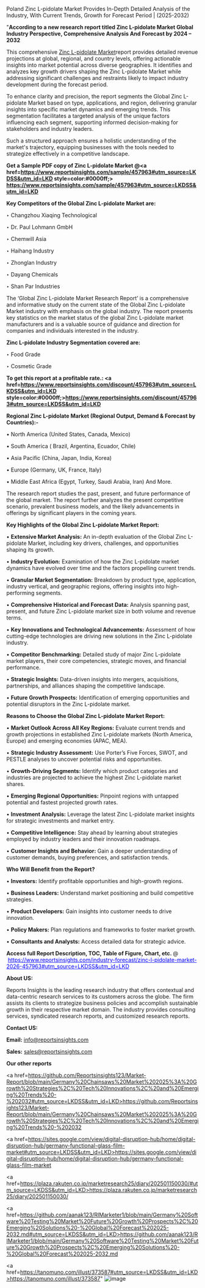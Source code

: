 Poland Zinc L-pidolate Market Provides In-Depth Detailed Analysis of the Industry, With Current Trends, Growth for Forecast Period | (2025-2032)

"<strong>According to a new research report titled Zinc L-pidolate Market Global Industry Perspective, Comprehensive Analysis And Forecast by 2024 – 2032</strong>

This comprehensive <a href=https://www.reportsinsights.com/sample/457963>Zinc L-pidolate Market</a>report provides detailed revenue projections at global, regional, and country levels, offering actionable insights into market potential across diverse geographies. It identifies and analyzes key growth drivers shaping the Zinc L-pidolate Market while addressing significant challenges and restraints likely to impact industry development during the forecast period.

To enhance clarity and precision, the report segments the Global Zinc L-pidolate Market based on type, applications, and region, delivering granular insights into specific market dynamics and emerging trends. This segmentation facilitates a targeted analysis of the unique factors influencing each segment, supporting informed decision-making for stakeholders and industry leaders.

Such a structured approach ensures a holistic understanding of the market's trajectory, equipping businesses with the tools needed to strategize effectively in a competitive landscape.

<strong>Get a Sample PDF copy of Zinc L-pidolate Market </strong><strong>@<a href=https://www.reportsinsights.com/sample/457963#utm_source=LKDSS&utm_id=LKD style=color:#0000ff;> https://www.reportsinsights.com/sample/457963#utm_source=LKDSS&utm_id=LKD</a></strong></font>

<strong>Key Competitors of the Global Zinc L-pidolate Market are:</strong>

‣ Changzhou Xiaqing Technological

‣ Dr. Paul Lohmann GmbH

‣ Chemwill Asia

‣ Haihang Industry

‣ Zhonglan Industry

‣ Dayang Chemicals

‣ Shan Par Industries

The ‘Global Zinc L-pidolate Market Research Report’ is a comprehensive and informative study on the current state of the Global Zinc L-pidolate Market industry with emphasis on the global industry. The report presents key statistics on the market status of the global Zinc L-pidolate market manufacturers and is a valuable source of guidance and direction for companies and individuals interested in the industry.

<strong>Zinc L-pidolate Industry Segmentation covered are:</strong>

‣ Food Grade

‣ Cosmetic Grade

<strong>To get this report at a profitable rate.: <a href=https://www.reportsinsights.com/discount/457963#utm_source=LKDSS&utm_id=LKD style=color:#0000ff;>https://www.reportsinsights.com/discount/457963#utm_source=LKDSS&utm_id=LKD</a></strong></font>

<strong>Regional Zinc L-pidolate Market (Regional Output, Demand &amp; Forecast by Countries):-</strong>

• North America (United States, Canada, Mexico)

• South America ( Brazil, Argentina, Ecuador, Chile)

• Asia Pacific (China, Japan, India, Korea)

• Europe (Germany, UK, France, Italy)

• Middle East Africa (Egypt, Turkey, Saudi Arabia, Iran) And More.

The research report studies the past, present, and future performance of the global market. The report further analyzes the present competitive scenario, prevalent business models, and the likely advancements in offerings by significant players in the coming years.

<strong>Key Highlights of the Global Zinc L-pidolate Market Report:</strong>

• <strong>Extensive Market Analysis:</strong> An in-depth evaluation of the Global Zinc L-pidolate Market, including key drivers, challenges, and opportunities shaping its growth.

• <strong>Industry Evolution:</strong> Examination of how the Zinc L-pidolate market dynamics have evolved over time and the factors propelling current trends.

• <strong>Granular Market Segmentation:</strong> Breakdown by product type, application, industry vertical, and geographic regions, offering insights into high-performing segments.

• <strong>Comprehensive Historical and Forecast Data:</strong> Analysis spanning past, present, and future Zinc L-pidolate market size in both volume and revenue terms.

• <strong>Key Innovations and Technological Advancements:</strong> Assessment of how cutting-edge technologies are driving new solutions in the Zinc L-pidolate industry.

• <strong>Competitor Benchmarking:</strong> Detailed study of major Zinc L-pidolate market players, their core competencies, strategic moves, and financial performance.

• <strong>Strategic Insights:</strong> Data-driven insights into mergers, acquisitions, partnerships, and alliances shaping the competitive landscape.

• <strong>Future Growth Prospects:</strong> Identification of emerging opportunities and potential disruptors in the Zinc L-pidolate market.

<strong>Reasons to Choose the Global Zinc L-pidolate Market Report:</strong>

• <strong>Market Outlook Across All Key Regions:</strong> Evaluate current trends and growth projections in established Zinc L-pidolate markets (North America, Europe) and emerging economies (APAC, MEA).

• <strong>Strategic Industry Assessment:</strong> Use Porter’s Five Forces, SWOT, and PESTLE analyses to uncover potential risks and opportunities.

• <strong>Growth-Driving Segments:</strong> Identify which product categories and industries are projected to achieve the highest Zinc L-pidolate market shares.

• <strong>Emerging Regional Opportunities:</strong> Pinpoint regions with untapped potential and fastest projected growth rates.

• <strong>Investment Analysis:</strong> Leverage the latest Zinc L-pidolate market insights for strategic investments and market entry.

• <strong>Competitive Intelligence:</strong> Stay ahead by learning about strategies employed by industry leaders and their innovation roadmaps.

• <strong>Customer Insights and Behavior:</strong> Gain a deeper understanding of customer demands, buying preferences, and satisfaction trends.

<strong>Who Will Benefit from the Report?</strong>

• <strong>Investors:</strong> Identify profitable opportunities and high-growth regions.

• <strong>Business Leaders:</strong> Understand market positioning and build competitive strategies.

• <strong>Product Developers:</strong> Gain insights into customer needs to drive innovation.

• <strong>Policy Makers:</strong> Plan regulations and frameworks to foster market growth.

• <strong>Consultants and Analysts:</strong> Access detailed data for strategic advice.
</ul>
<strong>Access full Report Description, TOC, Table of Figure, Chart, etc. </strong>@  <a href=https://www.reportsinsights.com/industry-forecast/zinc-l-pidolate-market-2026-457963#utm_source=LKDSS&utm_id=LKD style=color:#0000ff;>https://www.reportsinsights.com/industry-forecast/zinc-l-pidolate-market-2026-457963#utm_source=LKDSS&utm_id=LKD</a></font>

<strong><strong>About US</strong>:</strong>

Reports Insights is the leading research industry that offers contextual and data-centric research services to its customers across the globe. The firm assists its clients to strategize business policies and accomplish sustainable growth in their respective market domain. The industry provides consulting services, syndicated research reports, and customized research reports.

<strong>Contact US:</strong>

<p class=""""><b>Email:</b> <a href=mailto:info@reportsinsights.com>info@reportsinsights.com</a></p>
<p class=""""><b>Sales:</b> <a href=mailto:sales@reportsinsights.com>sales@reportsinsights.com</a></p>

<strong>Our other reports</strong>

<a href=https://github.com/Reportsinsights123/Market-Report/blob/main/Germany%20Chainsaws%20Market%202025%3A%20Growth%20Strategies%2C%20Tech%20Innovations%2C%20and%20Emerging%20Trends%20-%202032#utm_source=LKDSS&utm_id=LKD>https://github.com/Reportsinsights123/Market-Report/blob/main/Germany%20Chainsaws%20Market%202025%3A%20Growth%20Strategies%2C%20Tech%20Innovations%2C%20and%20Emerging%20Trends%20-%202032</a>

<a href=https://sites.google.com/view/digital-disruption-hub/home/digital-disruption-hub/germany-functional-glass-film-market#utm_source=LKDSS&utm_id=LKD>https://sites.google.com/view/digital-disruption-hub/home/digital-disruption-hub/germany-functional-glass-film-market</a>

<a href=https://plaza.rakuten.co.jp/marketresearch25/diary/202501150030/#utm_source=LKDSS&utm_id=LKD>https://plaza.rakuten.co.jp/marketresearch25/diary/202501150030/</a>

<a href=https://github.com/aanak123/RIMarketer1/blob/main/Germany%20Software%20Testing%20Market%20Future%20Growth%20Prospects%2C%20Emerging%20Solutions%20-%20Global%20Forecast%202025-2032.md#utm_source=LKDSS&utm_id=LKD>https://github.com/aanak123/RIMarketer1/blob/main/Germany%20Software%20Testing%20Market%20Future%20Growth%20Prospects%2C%20Emerging%20Solutions%20-%20Global%20Forecast%202025-2032.md</a>

<a href=https://tanomuno.com/illust/373587#utm_source=LKDSS&utm_id=LKD>https://tanomuno.com/illust/373587</a>"
![image](https://github.com/user-attachments/assets/748761aa-9e3b-4098-b36f-ab6b861bebe1)
